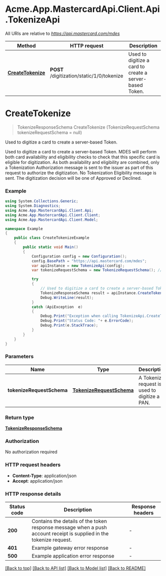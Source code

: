 # Acme.App.MastercardApi.Client.Api.TokenizeApi

All URIs are relative to *https://api.mastercard.com/mdes*

Method | HTTP request | Description
------------- | ------------- | -------------
[**CreateTokenize**](TokenizeApi.md#createtokenize) | **POST** /digitization/static/1/0/tokenize | Used to digitize a card to create a server-based Token.


<a name="createtokenize"></a>
# **CreateTokenize**
> TokenizeResponseSchema CreateTokenize (TokenizeRequestSchema tokenizeRequestSchema = null)

Used to digitize a card to create a server-based Token.

Used to digitize a card to create a server-based Token. MDES will perform both card availability and eligibility checks to check that this specific card is eligible for digitization. As both availability and eligibility are combined, only a Tokenization Authorization message is sent to the issuer as part of this request to authorize the digitization. No Tokenization Eligibility message is sent. The digitization decision will be one of Approved or Declined. 

### Example
```csharp
using System.Collections.Generic;
using System.Diagnostics;
using Acme.App.MastercardApi.Client.Api;
using Acme.App.MastercardApi.Client.Client;
using Acme.App.MastercardApi.Client.Model;

namespace Example
{
    public class CreateTokenizeExample
    {
        public static void Main()
        {
            Configuration config = new Configuration();
            config.BasePath = "https://api.mastercard.com/mdes";
            var apiInstance = new TokenizeApi(config);
            var tokenizeRequestSchema = new TokenizeRequestSchema(); // TokenizeRequestSchema | A Tokenize request is used to digitize a PAN.   (optional) 

            try
            {
                // Used to digitize a card to create a server-based Token.
                TokenizeResponseSchema result = apiInstance.CreateTokenize(tokenizeRequestSchema);
                Debug.WriteLine(result);
            }
            catch (ApiException  e)
            {
                Debug.Print("Exception when calling TokenizeApi.CreateTokenize: " + e.Message );
                Debug.Print("Status Code: "+ e.ErrorCode);
                Debug.Print(e.StackTrace);
            }
        }
    }
}
```

### Parameters

Name | Type | Description  | Notes
------------- | ------------- | ------------- | -------------
 **tokenizeRequestSchema** | [**TokenizeRequestSchema**](TokenizeRequestSchema.md)| A Tokenize request is used to digitize a PAN.   | [optional] 

### Return type

[**TokenizeResponseSchema**](TokenizeResponseSchema.md)

### Authorization

No authorization required

### HTTP request headers

 - **Content-Type**: application/json
 - **Accept**: application/json

### HTTP response details
| Status code | Description | Response headers |
|-------------|-------------|------------------|
| **200** | Contains the details of the token response message when a push account receipt is supplied in the tokenize request.  |  -  |
| **401** | Example gateway error response  |  -  |
| **500** | Example application error response  |  -  |

[[Back to top]](#) [[Back to API list]](../README.md#documentation-for-api-endpoints) [[Back to Model list]](../README.md#documentation-for-models) [[Back to README]](../README.md)

